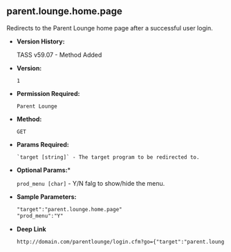 **parent.lounge.home.page**
----
  Redirects to the Parent Lounge home page after a successful user login.

* **Version History:**

    TASS v59.07 - Method Added

* **Version:**

  	`1`

* **Permission Required:**

  	`Parent Lounge`

* **Method:**

  	`GET`
  
*  **Params Required:**

	   `target [string]` - The target program to be redirected to.

*  **Optional Params:***

    `prod_menu [char]` - Y/N falg to show/hide the menu.
    
* **Sample Parameters:**

	```HTML
	"target":"parent.lounge.home.page"
	"prod_menu":"Y"
	```

* **Deep Link**

	```HTML
	http://domain.com/parentlounge/login.cfm?go={"target":"parent.lounge.home.page","prod_menu":"Y"}
	```
